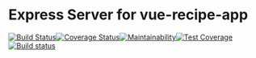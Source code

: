 # Express Server for vue-recipe-app

[![Build Status](https://travis-ci.com/MarcusYSera/vue-recipe-app.svg?branch=main)](https://travis-ci.com/MarcusYSera/vue-recipe-app)[![Coverage Status](https://coveralls.io/repos/github/MarcusYSera/vue-recipe-app/badge.svg?branch=main)](https://coveralls.io/github/MarcusYSera/vue-recipe-app?branch=main)[![Maintainability](https://api.codeclimate.com/v1/badges/850a89fa760f035cdbd8/maintainability)](https://codeclimate.com/github/MarcusYSera/vue-recipe-app/maintainability)[![Test Coverage](https://api.codeclimate.com/v1/badges/850a89fa760f035cdbd8/test_coverage)](https://codeclimate.com/github/MarcusYSera/vue-recipe-app/test_coverage)[![Build status](https://ci.appveyor.com/api/projects/status/it7t49repj2sy0e7?svg=true)](https://ci.appveyor.com/project/MarcusYSera/vue-recipe-app)

